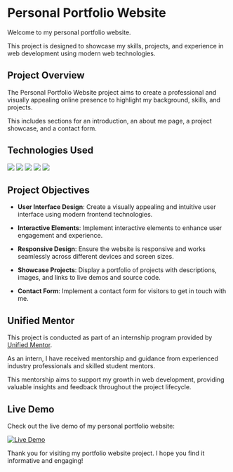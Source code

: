 # Personal Portfolio Website

Welcome to my personal portfolio website.

This project is designed to showcase my skills, projects, and experience in web development using modern web technologies.

## Project Overview

The Personal Portfolio Website project aims to create a professional and visually appealing online presence to highlight my background, skills, and projects.

This includes sections for an introduction, an about me page, a project showcase, and a contact form.

## Technologies Used

<img src="https://img.shields.io/badge/javascript%20-%23323330.svg?&style=for-the-badge&logo=javascript&logoColor=%23F7DF1E"/>

<img src="https://img.shields.io/badge/html5%20-%23E34F26.svg?&style=for-the-badge&logo=html5&logoColor=white"/> 

<img src="https://img.shields.io/badge/css3%20-%231572B6.svg?&style=for-the-badge&logo=css3&logoColor=white"/>

<img src="https://img.shields.io/badge/react%20-%2361DAFB.svg?&style=for-the-badge&logo=react&logoColor=white"/>

<img src="https://img.shields.io/badge/vite%20-%23646CFF.svg?&style=for-the-badge&logo=vite&logoColor=white"/>

## Project Objectives

- **User Interface Design**: Create a visually appealing and intuitive user interface using modern frontend technologies.
  
- **Interactive Elements**: Implement interactive elements to enhance user engagement and experience.
  
- **Responsive Design**: Ensure the website is responsive and works seamlessly across different devices and screen sizes.
  
- **Showcase Projects**: Display a portfolio of projects with descriptions, images, and links to live demos and source code.
  
- **Contact Form**: Implement a contact form for visitors to get in touch with me.
  
## Unified Mentor

This project is conducted as part of an internship program provided by [Unified Mentor](https://www.linkedin.com/company/unifiedmentor/posts/?feedView=all).

As an intern, I have received mentorship and guidance from experienced industry professionals and skilled student mentors. 

This mentorship aims to support my growth in web development, providing valuable insights and feedback throughout the project lifecycle.


## Live Demo 

Check out the live demo of my personal portfolio website:

[![Live Demo](https://img.shields.io/badge/LiveDemo%20-%23276DC3.svg?&style=for-the-badge&logo=&logoColor=white)](https://anuragpadhiyar-portfolio-website03.netlify.app/) 


Thank you for visiting my portfolio website project. I hope you find it informative and engaging!
